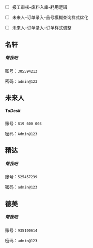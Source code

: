 - [ ] 报工审核–废料入库-耗用逻辑
- [ ] 未来人-订单录入-品号模糊查询样式优化
- [ ] 未来人-订单录入–订单样式调整







## 名轩

##### 帮我吧

账号：`305594213` 

密码：`admin@123`

## 未来人

##### ToDesk

账号：`819 600 003`   

密码：`Admin@123`

## 精达

##### 帮我吧

账号：`525457239` 

密码：`admin@123`

## 德美

##### 帮我吧

账号：`935100614` 

密码：`admin@123`
